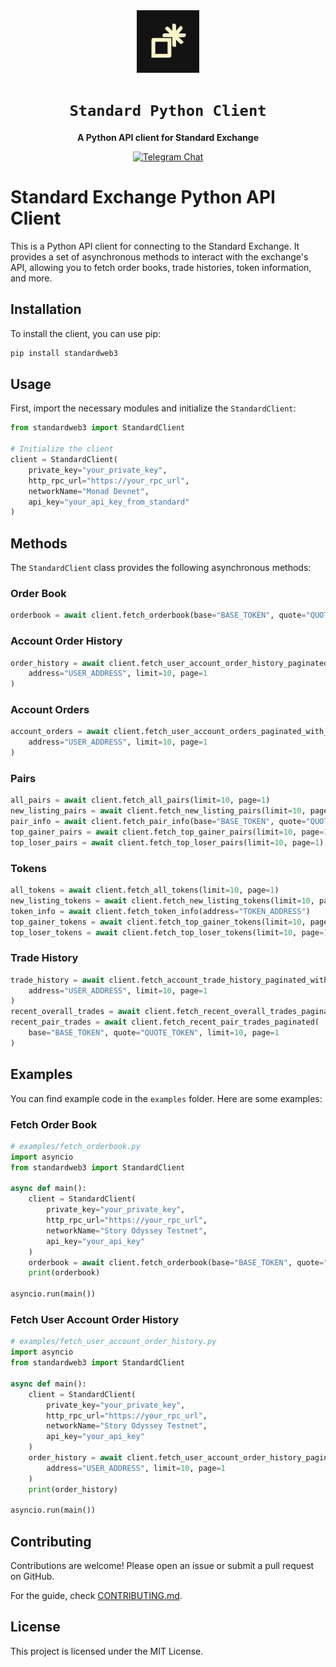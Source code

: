 <div align="center">

<img src="./memes/standard_profile.jpeg" width=100/>

  <h1><code>Standard Python Client</code></h1>

  <p>
    <strong>A Python API client for Standard Exchange</strong>
  </p>

  <p>
    <a href="https://t.me/standard_protocol"><img alt="Telegram Chat" src="https://img.shields.io/badge/telegram-chat-blue?logo=telegram"></a>
  </p>
</div>

# Standard Exchange Python API Client

This is a Python API client for connecting to the Standard Exchange. It provides a set of asynchronous methods to interact with the exchange's API, allowing you to fetch order books, trade histories, token information, and more.

## Installation

To install the client, you can use pip:

```bash
pip install standardweb3
```

## Usage

First, import the necessary modules and initialize the `StandardClient`:

```python
from standardweb3 import StandardClient

# Initialize the client
client = StandardClient(
    private_key="your_private_key",
    http_rpc_url="https://your_rpc_url",
    networkName="Monad Devnet",
    api_key="your_api_key_from_standard"
)
```

## Methods

The `StandardClient` class provides the following asynchronous methods:

### Order Book

```python
orderbook = await client.fetch_orderbook(base="BASE_TOKEN", quote="QUOTE_TOKEN")
```

### Account Order History

```python
order_history = await client.fetch_user_account_order_history_paginated_with_limit(
    address="USER_ADDRESS", limit=10, page=1
)
```

### Account Orders

```python
account_orders = await client.fetch_user_account_orders_paginated_with_limit(
    address="USER_ADDRESS", limit=10, page=1
)
```

### Pairs

```python
all_pairs = await client.fetch_all_pairs(limit=10, page=1)
new_listing_pairs = await client.fetch_new_listing_pairs(limit=10, page=1)
pair_info = await client.fetch_pair_info(base="BASE_TOKEN", quote="QUOTE_TOKEN")
top_gainer_pairs = await client.fetch_top_gainer_pairs(limit=10, page=1)
top_loser_pairs = await client.fetch_top_loser_pairs(limit=10, page=1)
```

### Tokens

```python
all_tokens = await client.fetch_all_tokens(limit=10, page=1)
new_listing_tokens = await client.fetch_new_listing_tokens(limit=10, page=1)
token_info = await client.fetch_token_info(address="TOKEN_ADDRESS")
top_gainer_tokens = await client.fetch_top_gainer_tokens(limit=10, page=1)
top_loser_tokens = await client.fetch_top_loser_tokens(limit=10, page=1)
```

### Trade History

```python
trade_history = await client.fetch_account_trade_history_paginated_with_limit(
    address="USER_ADDRESS", limit=10, page=1
)
recent_overall_trades = await client.fetch_recent_overall_trades_paginated(limit=10, page=1)
recent_pair_trades = await client.fetch_recent_pair_trades_paginated(
    base="BASE_TOKEN", quote="QUOTE_TOKEN", limit=10, page=1
)
```

## Examples

You can find example code in the `examples` folder. Here are some examples:

### Fetch Order Book

```python
# examples/fetch_orderbook.py
import asyncio
from standardweb3 import StandardClient

async def main():
    client = StandardClient(
        private_key="your_private_key",
        http_rpc_url="https://your_rpc_url",
        networkName="Story Odyssey Testnet",
        api_key="your_api_key"
    )
    orderbook = await client.fetch_orderbook(base="BASE_TOKEN", quote="QUOTE_TOKEN")
    print(orderbook)

asyncio.run(main())
```

### Fetch User Account Order History

```python
# examples/fetch_user_account_order_history.py
import asyncio
from standardweb3 import StandardClient

async def main():
    client = StandardClient(
        private_key="your_private_key",
        http_rpc_url="https://your_rpc_url",
        networkName="Story Odyssey Testnet",
        api_key="your_api_key"
    )
    order_history = await client.fetch_user_account_order_history_paginated_with_limit(
        address="USER_ADDRESS", limit=10, page=1
    )
    print(order_history)

asyncio.run(main())
```

## Contributing

Contributions are welcome! Please open an issue or submit a pull request on GitHub.

For the guide, check [CONTRIBUTING.md](./CONTRIBUTING.md).

## License

This project is licensed under the MIT License.
